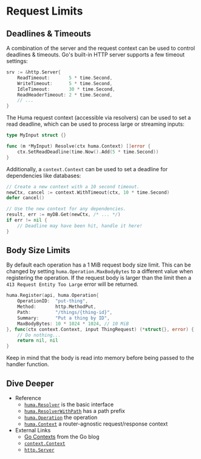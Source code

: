 # Request Limits

## Deadlines & Timeouts

A combination of the server and the request context can be used to control deadlines & timeouts. Go's built-in HTTP server supports a few timeout settings:

```go title="code.go"
srv := &http.Server{
	ReadTimeout:       5 * time.Second,
	WriteTimeout:      5 * time.Second,
	IdleTimeout:       30 * time.Second,
	ReadHeaderTimeout: 2 * time.Second,
	// ...
}
```

The Huma request context (accessible via resolvers) can be used to set a read deadline, which can be used to process large or streaming inputs:

```go title="code.go"
type MyInput struct {}

func (m *MyInput) Resolve(ctx huma.Context) []error {
	ctx.SetReadDeadline(time.Now().Add(5 * time.Second))
}
```

Additionally, a `context.Context` can be used to set a deadline for dependencies like databases:

```go title="code.go"
// Create a new context with a 10 second timeout.
newCtx, cancel := context.WithTimeout(ctx, 10 * time.Second)
defer cancel()

// Use the new context for any dependencies.
result, err := myDB.Get(newCtx, /* ... */)
if err != nil {
	// Deadline may have been hit, handle it here!
}
```

## Body Size Limits

By default each operation has a 1 MiB request body size limit. This can be changed by setting `huma.Operation.MaxBodyBytes` to a different value when registering the operation. If the request body is larger than the limit then a `413 Request Entity Too Large` error will be returned.

```go title="code.go" hl_lines="6"
huma.Register(api, huma.Operation{
	OperationID:  "put-thing",
	Method:       http.MethodPut,
	Path:         "/things/{thing-id}",
	Summary:      "Put a thing by ID",
	MaxBodyBytes: 10 * 1024 * 1024, // 10 MiB
}, func(ctx context.Context, input ThingRequest) (*struct{}, error) {
	// Do nothing...
	return nil, nil
}
```

Keep in mind that the body is read into memory before being passed to the handler function.

## Dive Deeper

-   Reference
    -   [`huma.Resolver`](https://pkg.go.dev/github.com/danielgtaylor/huma/v2#Resolver) is the basic interface
    -   [`huma.ResolverWithPath`](https://pkg.go.dev/github.com/danielgtaylor/huma/v2#ResolverWithPath) has a path prefix
    -   [`huma.Operation`](https://pkg.go.dev/github.com/danielgtaylor/huma/v2#Operation) the operation
    -   [`huma.Context`](https://pkg.go.dev/github.com/danielgtaylor/huma/v2#Context) a router-agnostic request/response context
-   External Links
    -   [Go Contexts](https://blog.golang.org/context) from the Go blog
    -   [`context.Context`](https://pkg.go.dev/context)
    -   [`http.Server`](https://pkg.go.dev/net/http#Server)
